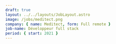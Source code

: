 ```yaml
---
draft: true
layout: ../../layouts/JobLayout.astro
image: /jobs/meditect.png
company: { name: Meditect, form: Full remote }
job-name: Développeur full stack
period: { start: 2021 }
---
```

